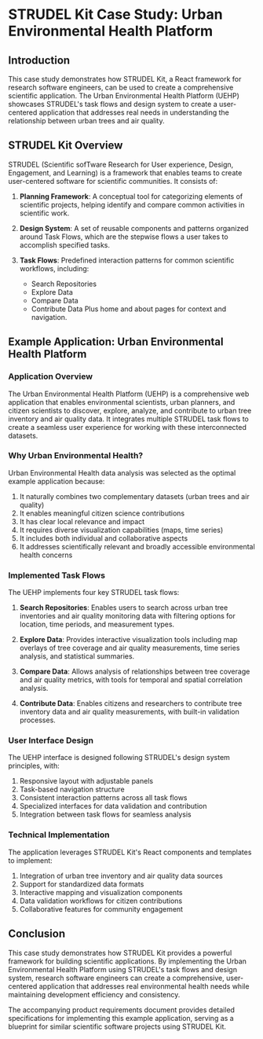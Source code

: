 # STRUDEL Kit Case Study: Urban Environmental Health Platform

## Introduction

This case study demonstrates how STRUDEL Kit, a React framework for research software engineers, can be used to create a comprehensive scientific application. The Urban Environmental Health Platform (UEHP) showcases STRUDEL's task flows and design system to create a user-centered application that addresses real needs in understanding the relationship between urban trees and air quality.

## STRUDEL Kit Overview

STRUDEL (Scientific sofTware Research for User experience, Design, Engagement, and Learning) is a framework that enables teams to create user-centered software for scientific communities. It consists of:

1. **Planning Framework**: A conceptual tool for categorizing elements of scientific projects, helping identify and compare common activities in scientific work.

2. **Design System**: A set of reusable components and patterns organized around Task Flows, which are the stepwise flows a user takes to accomplish specified tasks.

3. **Task Flows**: Predefined interaction patterns for common scientific workflows, including:
   - Search Repositories
   - Explore Data
   - Compare Data
   - Contribute Data
   Plus home and about pages for context and navigation.

## Example Application: Urban Environmental Health Platform

### Application Overview

The Urban Environmental Health Platform (UEHP) is a comprehensive web application that enables environmental scientists, urban planners, and citizen scientists to discover, explore, analyze, and contribute to urban tree inventory and air quality data. It integrates multiple STRUDEL task flows to create a seamless user experience for working with these interconnected datasets.

### Why Urban Environmental Health?

Urban Environmental Health data analysis was selected as the optimal example application because:

1. It naturally combines two complementary datasets (urban trees and air quality)
2. It enables meaningful citizen science contributions
3. It has clear local relevance and impact
4. It requires diverse visualization capabilities (maps, time series)
5. It includes both individual and collaborative aspects
6. It addresses scientifically relevant and broadly accessible environmental health concerns

### Implemented Task Flows

The UEHP implements four key STRUDEL task flows:

1. **Search Repositories**: Enables users to search across urban tree inventories and air quality monitoring data with filtering options for location, time periods, and measurement types.

2. **Explore Data**: Provides interactive visualization tools including map overlays of tree coverage and air quality measurements, time series analysis, and statistical summaries.

3. **Compare Data**: Allows analysis of relationships between tree coverage and air quality metrics, with tools for temporal and spatial correlation analysis.

4. **Contribute Data**: Enables citizens and researchers to contribute tree inventory data and air quality measurements, with built-in validation processes.

### User Interface Design

The UEHP interface is designed following STRUDEL's design system principles, with:

1. Responsive layout with adjustable panels
2. Task-based navigation structure
3. Consistent interaction patterns across all task flows
4. Specialized interfaces for data validation and contribution
5. Integration between task flows for seamless analysis

### Technical Implementation

The application leverages STRUDEL Kit's React components and templates to implement:

1. Integration of urban tree inventory and air quality data sources
2. Support for standardized data formats
3. Interactive mapping and visualization components
4. Data validation workflows for citizen contributions
5. Collaborative features for community engagement

## Conclusion

This case study demonstrates how STRUDEL Kit provides a powerful framework for building scientific applications. By implementing the Urban Environmental Health Platform using STRUDEL's task flows and design system, research software engineers can create a comprehensive, user-centered application that addresses real environmental health needs while maintaining development efficiency and consistency.

The accompanying product requirements document provides detailed specifications for implementing this example application, serving as a blueprint for similar scientific software projects using STRUDEL Kit.
